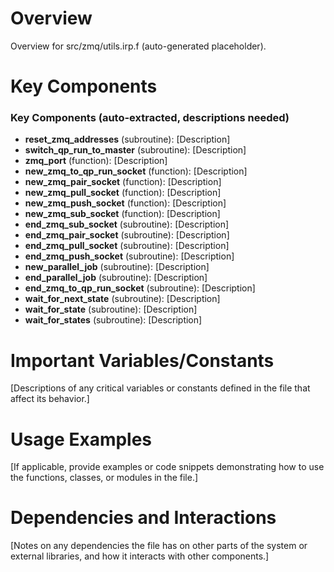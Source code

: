 # Overview

Overview for src/zmq/utils.irp.f (auto-generated placeholder).

# Key Components

### Key Components (auto-extracted, descriptions needed)
- **reset_zmq_addresses** (subroutine): [Description]
- **switch_qp_run_to_master** (subroutine): [Description]
- **zmq_port** (function): [Description]
- **new_zmq_to_qp_run_socket** (function): [Description]
- **new_zmq_pair_socket** (function): [Description]
- **new_zmq_pull_socket** (function): [Description]
- **new_zmq_push_socket** (function): [Description]
- **new_zmq_sub_socket** (function): [Description]
- **end_zmq_sub_socket** (subroutine): [Description]
- **end_zmq_pair_socket** (subroutine): [Description]
- **end_zmq_pull_socket** (subroutine): [Description]
- **end_zmq_push_socket** (subroutine): [Description]
- **new_parallel_job** (subroutine): [Description]
- **end_parallel_job** (subroutine): [Description]
- **end_zmq_to_qp_run_socket** (subroutine): [Description]
- **wait_for_next_state** (subroutine): [Description]
- **wait_for_state** (subroutine): [Description]
- **wait_for_states** (subroutine): [Description]

# Important Variables/Constants

[Descriptions of any critical variables or constants defined in the file that affect its behavior.]

# Usage Examples

[If applicable, provide examples or code snippets demonstrating how to use the functions, classes, or modules in the file.]

# Dependencies and Interactions

[Notes on any dependencies the file has on other parts of the system or external libraries, and how it interacts with other components.]
